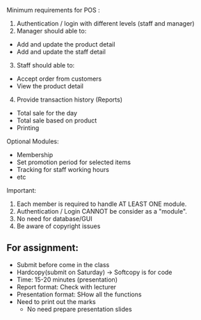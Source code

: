 Minimum requirements for POS :

1. Authentication / login with different levels (staff and manager)
2. Manager should able to:
- Add and update the product detail
- Add and update the staff detail
3. Staff should able to:
- Accept order from customers
- View the product detail
4. Provide transaction history (Reports)
- Total sale for the day
- Total sale based on product
- Printing

Optional Modules:

- Membership
- Set promotion period for selected items
- Tracking for staff working hours
- etc

Important:

1. Each member is required to handle AT LEAST ONE module.
2. Authentication / Login CANNOT be consider as a "module".
3. No need for database/GUI
4. Be aware of copyright issues

## For assignment:

- Submit before come in the class
- Hardcopy(submit on Saturday) -> Softcopy is for code
- Time: 15-20 minutes (presentation)
- Report format: Check with lecturer
- Presentation format: SHow all the functions
- Need to print out the marks
  - No need prepare presentation slides